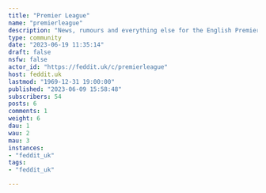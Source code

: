 ```yaml
---
title: "Premier League" 
name: "premierleague"
description: "News, rumours and everything else for the English Premier League"
type: community
date: "2023-06-19 11:35:14"
draft: false
nsfw: false
actor_id: "https://feddit.uk/c/premierleague"
host: feddit.uk
lastmod: "1969-12-31 19:00:00"
published: "2023-06-09 15:58:48"
subscribers: 54
posts: 6
comments: 1
weight: 6
dau: 1
wau: 2
mau: 3
instances:
- "feddit_uk"
tags: 
- "feddit_uk"

---
```

